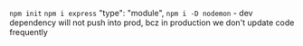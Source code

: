 ```npm init```
```npm i express```
"type": "module",
```npm i -D nodemon``` - dev dependency will not push into prod, bcz in production we don't update code frequently
